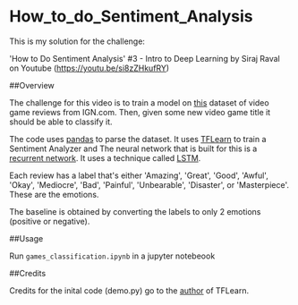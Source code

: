 # How_to_do_Sentiment_Analysis
This is my solution for the challenge:

'How to Do Sentiment Analysis' #3 - Intro to Deep Learning by Siraj Raval on Youtube (https://youtu.be/si8zZHkufRY)


##Overview

The challenge for this video is to train a model on [this](https://www.kaggle.com/egrinstein/20-years-of-games) dataset of video game reviews from IGN.com. Then, given some new video game title it should be able to classify it.

The code uses [pandas](http://pandas.pydata.org/) to parse the dataset. It uses [TFLearn](http://tflearn.org/) to train a Sentiment Analyzer and The neural network that is built for this is a [recurrent network](https://en.wikipedia.org/wiki/Recurrent_neural_network). It uses a technique called [LSTM](http://colah.github.io/posts/2015-08-Understanding-LSTMs/).

Each review has a label that's either 'Amazing', 'Great', 'Good', 'Awful', 'Okay', 'Mediocre', 'Bad', 'Painful', 'Unbearable', 'Disaster', or 'Masterpiece'. These are the emotions. 

The baseline is obtained by converting the labels to only 2 emotions (positive or negative).


##Usage

Run ``games_classification.ipynb`` in a jupyter notebeook



##Credits

Credits for the inital code (demo.py) go to the [author](https://github.com/aymericdamien) of TFLearn.
